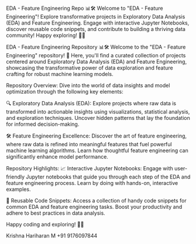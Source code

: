 EDA - Feature Engineering Repo 📊🛠️ Welcome to "EDA - Feature Engineering"! Explore transformative projects in Exploratory Data Analysis (EDA) and Feature Engineering. Engage with interactive Jupyter Notebooks, discover reusable code snippets, and contribute to building a thriving data community! Happy exploring! 🚀✨

EDA - Feature Engineering Repository 📊🛠️ Welcome to the "EDA - Feature Engineering" repository! 🚀 Here, you'll find a curated collection of projects centered around Exploratory Data Analysis (EDA) and Feature Engineering, showcasing the transformative power of data exploration and feature crafting for robust machine learning models.

Repository Overview: Dive into the world of data insights and model optimization through the following key elements:

🔍 Exploratory Data Analysis (EDA): Explore projects where raw data is transformed into actionable insights using visualizations, statistical analysis, and exploration techniques. Uncover hidden patterns that lay the foundation for informed decision-making.

🛠️ Feature Engineering Excellence: Discover the art of feature engineering, where raw data is refined into meaningful features that fuel powerful machine learning algorithms. Learn how thoughtful feature engineering can significantly enhance model performance.

Repository Highlights: 📈 Interactive Jupyter Notebooks: Engage with user-friendly Jupyter notebooks that guide you through each step of the EDA and feature engineering process. Learn by doing with hands-on, interactive examples.

🔧 Reusable Code Snippets: Access a collection of handy code snippets for common EDA and feature engineering tasks. Boost your productivity and adhere to best practices in data analysis.


Happy coding and exploring! 🚀✨

Krishna Hariharan M +91 9176097844

